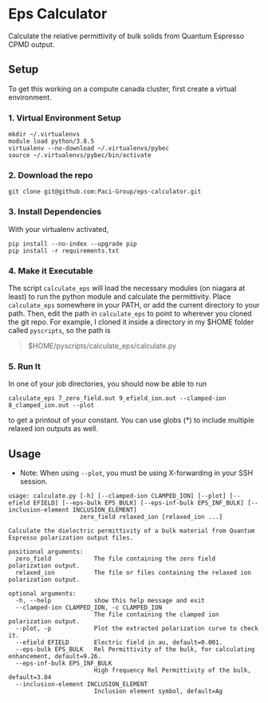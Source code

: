 # Eps Calculator

Calculate the relative permittivity of bulk solids from Quantum Espresso CPMD output.

## Setup
To get this working on a compute canada cluster, first create a virtual environment.

### 1. Virtual Environment Setup
```
mkdir ~/.virtualenvs
module load python/3.8.5
virtualenv --no-download ~/.virtualenvs/pybec
source ~/.virtualenvs/pybec/bin/activate
```

### 2. Download the repo
```git clone git@github.com:Paci-Group/eps-calculator.git```

### 3. Install Dependencies
With your virtualenv activated, 

```
pip install --no-index --upgrade pip
pip install -r requirements.txt
```

### 4. Make it Executable
The script `calculate_eps` will load the necessary modules (on niagara at least)
to run the python module and calculate the permittivity. Place `calculate_eps`
somewhere in your PATH, or add the current directory to your path. Then, edit
the path in `calculate_eps` to point to wherever you cloned the git repo.
For example, I cloned it inside a directory in my $HOME folder called `pyscripts`, 
so the path is 
> $HOME/pyscripts/calculate_eps/calculate.py

### 5. Run It
In one of your job directories, you should now be able to run 
```
calculate_eps 7_zero_field.out 9_efield_ion.out --clamped-ion 8_clamped_ion.out --plot
```
to get a printout of your constant. You can use globs (*) to include multiple relaxed
ion outputs as well.

## Usage
* Note: When using `--plot`, you must be using X-forwarding in your SSH session.

```
usage: calculate.py [-h] [--clamped-ion CLAMPED_ION] [--plot] [--efield EFIELD] [--eps-bulk EPS_BULK] [--eps-inf-bulk EPS_INF_BULK] [--inclusion-element INCLUSION_ELEMENT]
                    zero_field relaxed_ion [relaxed_ion ...]

Calculate the dielectric permittivity of a bulk material from Quantum Espresso polarization output files.

positional arguments:
  zero_field            The file containing the zero field polarization output.
  relaxed_ion           The file or files containing the relaxed ion polarization output.

optional arguments:
  -h, --help            show this help message and exit
  --clamped-ion CLAMPED_ION, -c CLAMPED_ION
                        The file containing the clamped ion polarization output.
  --plot, -p            Plot the extracted polarization curve to check it.
  --efield EFIELD       Electric field in au, default=0.001.
  --eps-bulk EPS_BULK   Rel Permittivity of the bulk, for calculating enhancement, default=9.26.
  --eps-inf-bulk EPS_INF_BULK
                        High frequency Rel Permittivity of the bulk, default=3.04
  --inclusion-element INCLUSION_ELEMENT
                        Inclusion element symbol, default=Ag
```